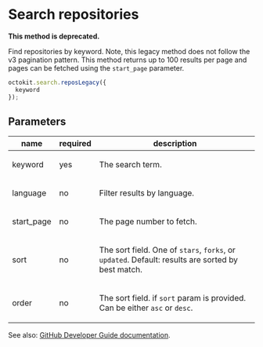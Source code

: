 # Search repositories

**This method is deprecated.**

Find repositories by keyword. Note, this legacy method does not follow the v3 pagination pattern. This method returns up to 100 results per page and pages can be fetched using the `start_page` parameter.

```js
octokit.search.reposLegacy({
  keyword
});
```

## Parameters

<table>
  <thead>
    <tr>
      <th>name</th>
      <th>required</th>
      <th>description</th>
    </tr>
  </thead>
  <tbody>
    <tr><td>keyword</td><td>yes</td><td>

The search term.

</td></tr>
<tr><td>language</td><td>no</td><td>

Filter results by language.

</td></tr>
<tr><td>start_page</td><td>no</td><td>

The page number to fetch.

</td></tr>
<tr><td>sort</td><td>no</td><td>

The sort field. One of `stars`, `forks`, or `updated`. Default: results are sorted by best match.

</td></tr>
<tr><td>order</td><td>no</td><td>

The sort field. if `sort` param is provided. Can be either `asc` or `desc`.

</td></tr>
  </tbody>
</table>

See also: [GitHub Developer Guide documentation](endpoint.documentationUrl).
